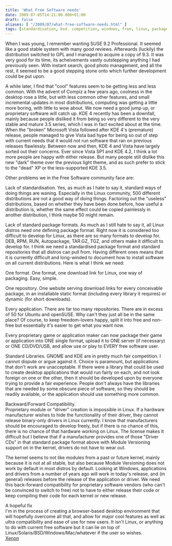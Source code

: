 ```yaml
---
title: 'What Free Software needs'
date: 2009-07-05T14:21:00.000+01:00
draft: false
aliases: [ "/2009/07/what-free-software-needs.html" ]
tags: [standardisation, bsd. competition, windows, free, linux, packages]
---
```


When I was young, I remember wanting SUSE 9.2 Professional. It seemed like a good stable system with many good reviews. Afterwards (luckily) the distribution switched to GPL and I managed to acquire a copy of 9.3. It was very good for its time, its acheivements vastly outstepping anything I had previously seen. With instant search, good photo management, and all the rest, it seemed to be a good stepping stone onto which further development could be put upon.  
  
A while later, I find that "cool" features seem to be getting less and less common. With the advent of Compiz a few years ago, coolness in the desktop rose a little, but with less common other features, and small incremental updates in most distributions, computing was getting a little more boring, with little to wow about. We now need a good jump up, or proprietary software will catch up. KDE 4 recently has been a downfall, mainly because people disliked it from being so very different to the very stable and mature 3.5 series, which I was in fact excited about at the time. When the "broken" Microsoft Vista followed after KDE 4's (premature) release, people managed to give Vista bad hype for being so out of step with current needs that it would not run software that ran on previous releases flawlessly. Between now and then, KDE 4 and Vista have largely sorted out their concerns. Ever since Vista SP1 and KDE 4.2, I think a lot more people are happy with either release. But many people still dislike this new "dark" theme over the previous light theme, and as such prefer to stick to the "dead" XP or the less-supported KDE 3.5.  
  
Other problems we in the Free Software community face are:  
  
Lack of standardisation. Yes, as much as I hate to say it, standard ways of doing things are waning. Especially in the Linux community, 500 different distributions are not a good way of doing things. Factoring out the "useless" distributions, based on whether they have been done before, how useful a distribution is, whether the same effect could be copied painlessly in another distribution, I think maybe 50 might remain.  
  
Lack of standard package formats. As much as I still hate to say it, all Linux distros need one defining package format. Right now it is considered too difficult to develop for Linux, as there are so many formats to develop for. DEB, RPM, RUN, Autopackage, TAR.GZ, TGZ, and others make it difficult to develop for. I think we need a standardised package format and standard repositories that all distros can pull from. Having different ones means that it is currently difficult and long-winded to document how to install software on all current distributions. Here is what I think we need:  
  
One format. One format, one download link for Linux, one way of packaging. Easy, simple.  
  
One repository. One website serving download links for every conceivable package, in an installable static format (including every library it requires) or dynamic (for short downloads).  
  
Every application. There are far too many repositories. There are in excess of 50 for Ubuntu and openSUSE. Why can't they just all be in the same place? Of course, to keep freedom-lovers happy, split it into free and non-free but essentially it's easier to get what you want now.  
  
Every proprietary game or application maker can now package their game or application into ONE single format, upload it to ONE server (if necessary) or ONE CD/DVD/USB, and allow use or play to EVERY free software user.  
  
Standard Libraries. GNOME and KDE are in pretty much fair competition. I cannot dispute or argue against it. Choice is paramount, but applications that don't work are unacceptable. If there were a library that could be used to create desktop applications that would run fairly on each, and not look foreign on one or the other, then it should be developed upon by everyone trying to provide a fair experience. People don't always have the libraries that are needed by some obscure piece of software, so they should be readily available, or the application should use something more common.  
  
Backward/Forward Compatibility.  
Proprietary module or "driver" creation is impossible in Linux. If a hardware manufacturer wishes to hide the functionality of their driver, they cannot release binary-only drivers in Linux currently. I know that manufacturers should be encouraged to develop freely, but if there is no chance of this, there is no chance of that hardware working on Linux. The license makes it difficult but I believe that if a manufacturer provides one of those "Driver CDs" in that standard package format above with Module Versioning support on in the kernel, drivers do not have to wear out.  
  
The kernel seems to not like modules from a past or future kernel, mainly because it is not at all stable, but also because Module Versioning does not work by default in most distros by default. Looking at Windows, applications and drivers from a number of years ago will work in today's release, and (in general) releases before the release of the application or driver. We need this back-forward compatibility for proprietary software vendors (who can't be convinced to switch to free) not to have to either release their code or keep compiling their code for each kernel or new release.  
  
A hopeful fix  
I'm in the process of creating a browser-based desktop environment that will hopefully overcome all that, and allow for major cool features as well as ultra compatibility and ease of use for new users. It isn't Linux, or anything to do with current free software but it can lie on top of Linux/Solaris/BSD/Windows/Mac/whatever if the user so wishes.  
[Xenon](http://xenon.kevinghadyani.com)